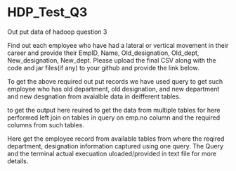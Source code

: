 # HDP_Test_Q3
Out put data of hadoop question 3

Find out each employee who have had a lateral or vertical movement in their career and provide their EmpID, Name, Old_designation, Old_dept, New_designation, New_dept. Please upload the final CSV along with the code and jar files(if any) to your github and provide the link below.


To get the above required out put records we have used query to get such employee who has old department, old designation, and new department and new desgnation from avaialble data in deifferent tables.

to get the output here reuired to get the data from multiple tables for here performed left join on tables in query on emp.no column and the required columns from such tables.

Here get the employee record from available tables from where the reqired department, designation information captured using one query.
The Query and the terminal actual execuation uloaded/provided in text file for more details.



